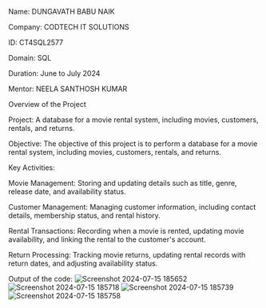Name: DUNGAVATH BABU NAIK

Company: CODTECH IT SOLUTIONS

ID: CT4SQL2577

Domain: SQL

Duration: June to July 2024

Mentor: NEELA SANTHOSH KUMAR

Overview of the Project

Project: A database for a movie rental system, including movies, customers, rentals, and returns.

Objective: The objective of this project is to perform a database for a movie rental system, including movies, customers, rentals, and returns.

Key Activities:

Movie Management: Storing and updating details such as title, genre, release date, and availability status.

Customer Management: Managing customer information, including contact details, membership status, and rental history.

Rental Transactions: Recording when a movie is rented, updating movie availability, and linking the rental to the customer's account.

Return Processing: Tracking movie returns, updating rental records with return dates, and adjusting availability status.

Output of the code:
![Screenshot 2024-07-15 185652](https://github.com/user-attachments/assets/1072b00c-161b-4512-b378-8b41b7e678f2)
![Screenshot 2024-07-15 185718](https://github.com/user-attachments/assets/b47b91a9-214e-45f6-a064-628e1dcd0e26)
![Screenshot 2024-07-15 185739](https://github.com/user-attachments/assets/3dadf49f-82b4-40f3-8a79-2b052f488d4a)
![Screenshot 2024-07-15 185758](https://github.com/user-attachments/assets/f1c2f95d-335f-43fa-901d-d51c50dd746f)



